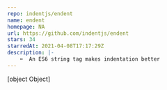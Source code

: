 ```yaml
---
repo: indentjs/endent
name: endent
homepage: NA
url: https://github.com/indentjs/endent
stars: 34
starredAt: 2021-04-08T17:17:29Z
description: |-
    ⬅️  An ES6 string tag makes indentation better
---
```


[object Object]
